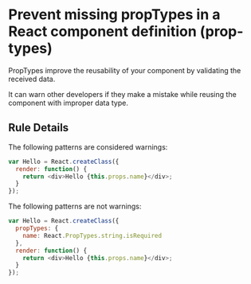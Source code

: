 # Prevent missing propTypes in a React component definition (prop-types)

PropTypes improve the reusability of your component by validating the received data.

It can warn other developers if they make a mistake while reusing the component with improper data type.

## Rule Details

The following patterns are considered warnings:

```js
var Hello = React.createClass({
  render: function() {
    return <div>Hello {this.props.name}</div>;
  }
});
```

The following patterns are not warnings:

```js
var Hello = React.createClass({
  propTypes: {
    name: React.PropTypes.string.isRequired
  },
  render: function() {
    return <div>Hello {this.props.name}</div>;
  }
});
```
